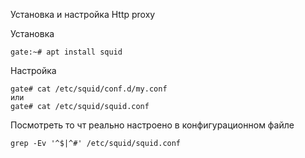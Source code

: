 Установка и настройка Http proxy

Установка 

```
gate:~# apt install squid
```

Настройка

```
gate# cat /etc/squid/conf.d/my.conf
или
gate# cat /etc/squid/squid.conf
```

Посмотреть то чт реально настроено в конфигурационном файле

```
grep -Ev '^$|^#' /etc/squid/squid.conf
```

